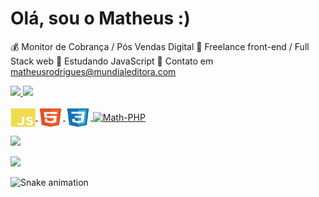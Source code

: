 # Olá, sou o Matheus :)

<!--Contact Us: matheusrodrigues@mundialeditora.com-->
💰 Monitor de Cobrança / Pós Vendas Digital
🔭 Freelance front-end / Full Stack web
🌱 Estudando JavaScript
📧 Contato em matheusrodrigues@mundialeditora.com

<div>
  <a href="https://beacons.ai/Httpstheus">
  <img height="180em" src="https://github-readme-stats.vercel.app/api?username=Httpstheus&show_icons=true&theme=dark&include_all_commits=true&count_private=true"/>
  <img height="180em" src="https://github-readme-stats.vercel.app/api/top-langs/?username=Httpstheus&layout=compact&langs_count=16&theme=dark"/>
</div>

  <div style="display: inline_block"><br>
  <img align="center" alt="Math-Js" height="30" width="40" src="https://raw.githubusercontent.com/devicons/devicon/master/icons/javascript/javascript-plain.svg"> 
  <img align="center" alt="Math-HTML" height="30" width="40" src="https://raw.githubusercontent.com/devicons/devicon/master/icons/html5/html5-original.svg">
  <img align="center" alt="Math-CSS" height="30" width="40" src="https://raw.githubusercontent.com/devicons/devicon/master/icons/css3/css3-original.svg"> 
  <img align="center" alt="Math-PHP " height="30" width="40"  src="https://cdn.jsdelivr.net/gh/devicons/devicon/icons/php/php-original.svg" />

</div>

  <div>
 
  <a href="https://www.instagram.com/https.theus/" target="_blank"><img src="https://img.shields.io/badge/-Instagram-%23E4405F?style=for-the-badge&logo=instagram&logoColor=white" target="_blank"></a>
  
  <a href="https://www.linkedin.com/in/matheus-rodrigues-b26794212/" target="_blank"><img src="https://img.shields.io/badge/-LinkedIn-%230077B5?style=for-the-badge&logo=linkedin&logoColor=white" target="_blank"></a>   
</div>

![Snake animation](https://github.com/rafaballerini2/rafaballerini2/blob/output/github-contribution-grid-snake.svg)
